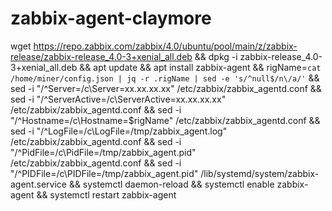 # zabbix-agent-claymore
wget https://repo.zabbix.com/zabbix/4.0/ubuntu/pool/main/z/zabbix-release/zabbix-release_4.0-3+xenial_all.deb && dpkg -i zabbix-release_4.0-3+xenial_all.deb && apt update && apt install zabbix-agent && rigName=`cat /home/miner/config.json | jq -r .rigName | sed -e 's/^null$/n\/a/'` && sed -i "/^Server=/c\Server=xx.xx.xx.xx" /etc/zabbix/zabbix_agentd.conf && sed -i "/^ServerActive=/c\ServerActive=xx.xx.xx.xx" /etc/zabbix/zabbix_agentd.conf && sed -i "/^Hostname=/c\Hostname=$rigName" /etc/zabbix/zabbix_agentd.conf && sed -i "/^LogFile=/c\LogFile=/tmp/zabbix_agent.log" /etc/zabbix/zabbix_agentd.conf && sed -i "/^PidFile=/c\PidFile=/tmp/zabbix_agent.pid" /etc/zabbix/zabbix_agentd.conf && sed -i "/^PIDFile=/c\PIDFile=/tmp/zabbix_agent.pid" /lib/systemd/system/zabbix-agent.service && systemctl daemon-reload && systemctl enable zabbix-agent && systemctl restart zabbix-agent

